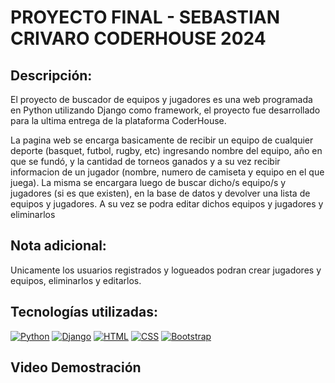 # PROYECTO FINAL - SEBASTIAN CRIVARO CODERHOUSE 2024

## Descripción:

El proyecto de buscador de equipos y jugadores es una web programada en Python utilizando Django como framework, el proyecto fue desarrollado para la ultima entrega de la plataforma CoderHouse.

La pagina web se encarga basicamente de recibir un equipo de cualquier deporte (basquet, futbol, rugby, etc) ingresando nombre del equipo, año en que se fundó, y la cantidad de torneos ganados y a su vez recibir informacion de un jugador (nombre, numero de camiseta y equipo en el que juega). La misma se encargara luego de buscar dicho/s equipo/s y jugadores (si es que existen), en la base de datos y devolver una lista de equipos y jugadores. A su vez se podra editar dichos equipos y jugadores y eliminarlos

## Nota adicional:
Unicamente los usuarios registrados y logueados podran crear jugadores y equipos, eliminarlos y editarlos.


## Tecnologías utilizadas:
[![Python](https://skillicons.dev/icons?i=python&theme=dark)](https://www.python.org/)
[![Django](https://skillicons.dev/icons?i=django&theme=dark)](https://www.djangoproject.com/)
[![HTML](https://skillicons.dev/icons?i=html&theme=dark)](https://developer.mozilla.org/es/docs/Web/HTML)
[![CSS](https://skillicons.dev/icons?i=css&theme=dark)](https://developer.mozilla.org/es/docs/Web/CSS)
[![Bootstrap](https://skillicons.dev/icons?i=bootstrap&theme=dark)](https://getbootstrap.com/)


## Video Demostración
